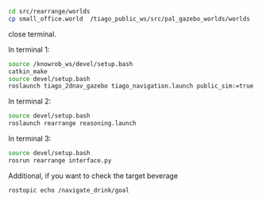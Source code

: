 ```bash
cd src/rearrange/worlds
cp small_office.world  /tiago_public_ws/src/pal_gazebo_worlds/worlds
```
close terminal.

In terminal 1:
```bash
source /knowrob_ws/devel/setup.bash
catkin_make
source devel/setup.bash
roslaunch tiago_2dnav_gazebo tiago_navigation.launch public_sim:=true
```

In terminal 2:
```bash
source devel/setup.bash
roslaunch rearrange reasoning.launch
```


In terminal 3:
```bash
source devel/setup.bash
rosrun rearrange interface.py
```

Additional, if you want to check the target beverage
```bash
rostopic echo /navigate_drink/goal
```